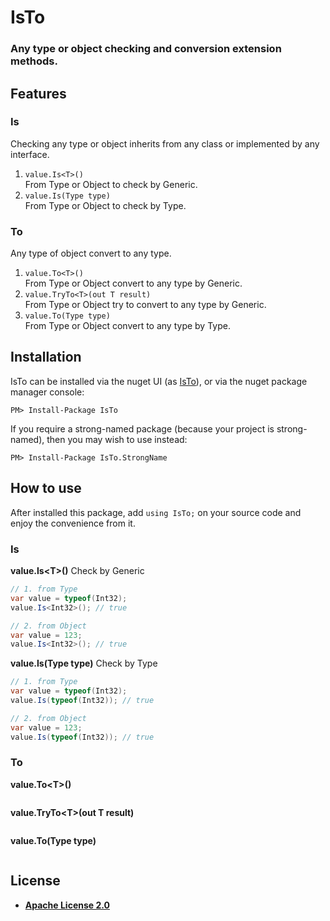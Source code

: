 # IsTo
### Any type or object checking and conversion extension methods.

## Features
### Is
Checking any type or object inherits from any class or implemented by any interface.

1. `value.Is<T>()`<br>
    From Type or Object to check by Generic. 
2. `value.Is(Type type)`<br>
    From Type or Object to check by Type. 

### To
Any type of object convert to any type.

1. `value.To<T>()`<br>
    From Type or Object convert to any type by Generic. 
2. `value.TryTo<T>(out T result)`<br>
    From Type or Object try to convert to any type by Generic. 
3. `value.To(Type type)`<br>
    From Type or Object convert to any type by Type. 

## Installation
IsTo can be installed via the nuget UI (as [IsTo](https://www.nuget.org/packages/IsTo/)), or via the nuget package manager console:
```
PM> Install-Package IsTo
```
If you require a strong-named package (because your project is strong-named), then you may wish to use instead:
```
PM> Install-Package IsTo.StrongName
```

## How to use
After installed this package, add `using IsTo;` on your source code and enjoy the convenience from it.

### Is
**value.Is&lt;T&gt;()** Check by Generic
```C#
// 1. from Type
var value = typeof(Int32);
value.Is<Int32>(); // true

// 2. from Object
var value = 123;
value.Is<Int32>(); // true
```

**value.Is(Type type)** Check by Type
```C#
// 1. from Type
var value = typeof(Int32);
value.Is(typeof(Int32)); // true

// 2. from Object
var value = 123;
value.Is(typeof(Int32)); // true
```


### To
**value.To&lt;T&gt;()**
```C#
```

**value.TryTo&lt;T&gt;(out T result)**
```C#
```

**value.To(Type type)**
```C#
```

## License
* __[Apache License 2.0](http://www.apache.org/licenses/LICENSE-2.0)__
